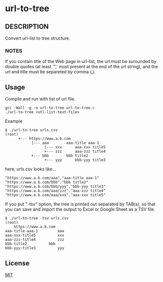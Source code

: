 # url-to-tree

## DESCRIPTION
Convert url-list to tree structure.

### NOTES

If you contain title of the Web page in url-list, 
the url must be surounded by double quotes (at least '",' must present at the end of the url string),
and the url and title must be separeted by comma (,).

## Usage
Compile and run with list of url file.
```
gcc -Wall -g -o url-to-tree url-to-tree.c
./url-to-tree <utl-list-text-file>
```
Example
```
$ ./url-to-tree urls.csv
(root)
      +--- https://www.a.b.com
            |--- aaa		aaa-title aaa-1    
                  |--- xxx		aaa-xxx title5
                  +--- zzz		aaa-zzz title4
            +--- bbb		bbb title2    
                  +--- yyy		bbb-yyy title3
```
here, urls.csv looks like...
```
"https://www.a.b.com/aaa","aaa-title aaa-1"
"https://www.a.b.com/bbb","bbb title2"
"https://www.a.b.com/bbb/yyy","bbb-yyy title3"
"https://www.a.b.com/aaa/zzz","aaa-zzz title4"
"https://www.a.b.com/aaa/xxx","aaa-xxx title5"
```
If you put "-tsv" option, the tree is printed out separated by TAB(s),
so that you can save and import the output to Excel or Google Sheet as a TSV file.
```
$ ./url-to-tree -tsv urls.csv
(root)
	https://www.a.b.com
aaa-title-aaa-1    		aaa
aaa-xxx-title5			xxx
aaa-zzz-title4			zzz
bbb-title2    		bbb
bbb-yyy-title3			yyy
```

## License
[MIT](https://choosealicense.com/licenses/mit/)
